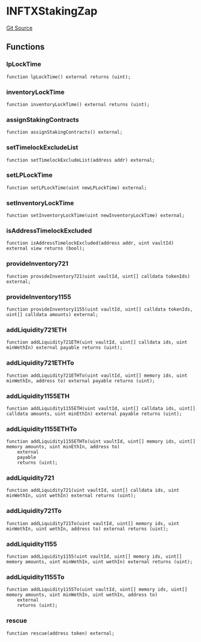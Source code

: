 # INFTXStakingZap
[Git Source](https://github.com/FloorDAO/floor-v2/blob/c8169a0594ad07a37d169672a50f4155c41be809/src/interfaces/nftx/NFTXStakingZap.sol)


## Functions
### lpLockTime


```solidity
function lpLockTime() external returns (uint);
```

### inventoryLockTime


```solidity
function inventoryLockTime() external returns (uint);
```

### assignStakingContracts


```solidity
function assignStakingContracts() external;
```

### setTimelockExcludeList


```solidity
function setTimelockExcludeList(address addr) external;
```

### setLPLockTime


```solidity
function setLPLockTime(uint newLPLockTime) external;
```

### setInventoryLockTime


```solidity
function setInventoryLockTime(uint newInventoryLockTime) external;
```

### isAddressTimelockExcluded


```solidity
function isAddressTimelockExcluded(address addr, uint vaultId) external view returns (bool);
```

### provideInventory721


```solidity
function provideInventory721(uint vaultId, uint[] calldata tokenIds) external;
```

### provideInventory1155


```solidity
function provideInventory1155(uint vaultId, uint[] calldata tokenIds, uint[] calldata amounts) external;
```

### addLiquidity721ETH


```solidity
function addLiquidity721ETH(uint vaultId, uint[] calldata ids, uint minWethIn) external payable returns (uint);
```

### addLiquidity721ETHTo


```solidity
function addLiquidity721ETHTo(uint vaultId, uint[] memory ids, uint minWethIn, address to) external payable returns (uint);
```

### addLiquidity1155ETH


```solidity
function addLiquidity1155ETH(uint vaultId, uint[] calldata ids, uint[] calldata amounts, uint minEthIn) external payable returns (uint);
```

### addLiquidity1155ETHTo


```solidity
function addLiquidity1155ETHTo(uint vaultId, uint[] memory ids, uint[] memory amounts, uint minEthIn, address to)
    external
    payable
    returns (uint);
```

### addLiquidity721


```solidity
function addLiquidity721(uint vaultId, uint[] calldata ids, uint minWethIn, uint wethIn) external returns (uint);
```

### addLiquidity721To


```solidity
function addLiquidity721To(uint vaultId, uint[] memory ids, uint minWethIn, uint wethIn, address to) external returns (uint);
```

### addLiquidity1155


```solidity
function addLiquidity1155(uint vaultId, uint[] memory ids, uint[] memory amounts, uint minWethIn, uint wethIn) external returns (uint);
```

### addLiquidity1155To


```solidity
function addLiquidity1155To(uint vaultId, uint[] memory ids, uint[] memory amounts, uint minWethIn, uint wethIn, address to)
    external
    returns (uint);
```

### rescue


```solidity
function rescue(address token) external;
```

